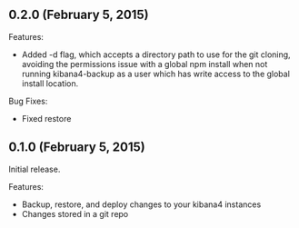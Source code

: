 ## 0.2.0 (February 5, 2015)

Features:

  - Added -d flag, which accepts a directory path to use for the git cloning, avoiding the permissions issue with a global npm install when not running kibana4-backup as a user which has write access to the global install location.

Bug Fixes:

  - Fixed restore

## 0.1.0 (February 5, 2015)

Initial release.

Features:

  - Backup, restore, and deploy changes to your kibana4 instances
  - Changes stored in a git repo
  
